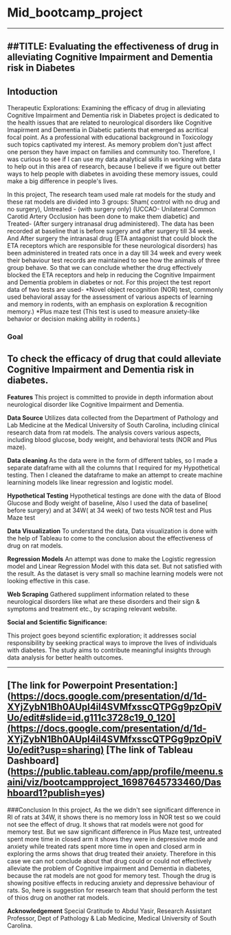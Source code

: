 # Mid_bootcamp_project
---
##TITLE: Evaluating the effectiveness of drug in alleviating Cognitive Impairment and Dementia risk in Diabetes
---
**Intoduction**
---
Therapeutic Explorations: Examining the efficacy of drug in alleviating Cognitive Impairment and Dementia risk in Diabetes project is dedicated to the health issues that are related to neurological disorders like Cognitive Imapirment and Dementia in Diabetic patients that emerged as acritical focal point. As a professional with educational background in Toxicology such topics captivated my interest. As memory problem don't just affect one person they have impact on families and community too. Therefore, I was curious to see if I can use my data analytical skills in working with data to help out in this area of research, because I believe if we figure out better ways to help people with diabetes in avoiding these memory issues, could make a big difference in people's lives. 

In this project, The research team used male rat models for the study and these rat models are divided into 3 groups: Sham( control with no drug and no surgery), Untreated - (with surgery only) (UCCAO- Unilateral Common Carotid Artery Occlusion has been done to make them diabetic) and Treated- (After surgery intranasal drug administered). The data has been recorded at baseline that is before surgery and after surgery till 34 week. And After surgery the intranasal drug (ETA antagonist that could block the ETA receptors which are responsible for these neurological disorders) has been administered in treated rats once in a day till 34 week and every week their behaviour test records are maintained to see how the animals of three group behave. So that we can conclude whether the drug effectively blocked the ETA receptors and help in reducing the Cognitive Impairment and Dementia problem in diabetes or not. For this project the test report data of two tests are used- 
*Novel object recognition (NOR) test, commonly used behavioral assay for the assessment of various aspects of learning and memory in rodents, with an emphasis on exploration & recognition memory.) 
*Plus maze test (This test is used to measure anxiety-like behavior or decision making ability in rodents.)


### Goal
To check the efficacy of drug that could alleviate Cognitive Impairment and Dementia risk in diabetes.
---

**Features**
This project is committed to provide in depth information about neurological disorder like Cognitive Impairment and Dementia.

**Data Source**
Utilizes data collected from the Department of Pathology and Lab Medicine at the Medical University of South Carolina, including clinical research data from rat models. The analysis covers various aspects, including blood glucose, body weight, and behavioral tests (NOR and Plus maze).

**Data cleaning**
As the data were in the form of different tables, so I made a separate dataframe with all the columns that I required for my Hypothetical testing. Then I cleaned the dataframe to make an attempt to create machine learnining models like linear regression and logistic model.

**Hypothetical Testing**
Hypothetical testings are done with the data of Blood Glucose and Body weight of baseline, Also I used the data of baseline( before surgery) and at 34W( at 34 week) of two tests NOR test and Plus Maze test

**Data Visualization**
To understand the data, Data visualization is done with the help of Tableau to come to the conclusion about the effectiveness of drug on rat models.

**Regression Models**
An attempt was done to make the Logistic regression model and Linear Regression Model with this data set. But not satisfied with the result. As the dataset is very small so machine learning models were not looking effective in this case.

**Web Scraping**
Gathered suppliment information related to these neurological disorders like what are these disorders and their sign & symptoms and treatment etc., by scraping relevant website.

**Social and Scientific Significance:**

This project goes beyond scientific exploration; it addresses social responsibility by seeking practical ways to improve the lives of individuals with diabetes. The study aims to contribute meaningful insights through data analysis for better health outcomes.

---
[The link for Powerpoint Presentation:] (https://docs.google.com/presentation/d/1d-XYjZybN1Bh0AUpI4il4SVMfxsscQTPGg9pzOpiVUo/edit#slide=id.g111c3728c19_0_120](https://docs.google.com/presentation/d/1d-XYjZybN1Bh0AUpI4il4SVMfxsscQTPGg9pzOpiVUo/edit?usp=sharing)
[The link of Tableau Dashboard] (https://public.tableau.com/app/profile/meenu.saini/viz/bootcampproject_16987645733460/Dashboard1?publish=yes) 
---

###Conclusion
In this project, As the we didn't see significant difference in RI of rats at 34W, it shows there is no memory loss in NOR test so we could not see the effect of drug. It shows that rat models were not good for memory test. But we saw significant difference in Plus Maze test, untreated spent more time in closed arm it shows they were in depressive mode and anxiety while treated rats spent more time in open and closed arm in exploring the arms shows that drug treated their anxiety. Therefore in this case we can not conclude about that drug could or could not effectively alleviate the problem of Cognitive impairment and Dementia in diabetes, because the rat models are not good for memory test. Though the drug is showing positive effects in reducing anxiety and depressive behaviour of rats. So, here is suggestion for research team that should perform the test of thios drug on another rat models.

**Acknowledgement**
Special Gratitude to Abdul Yasir, Research Assistant Professor, Dept of Pathology & Lab Medicine, Medical University of South Carolina.
